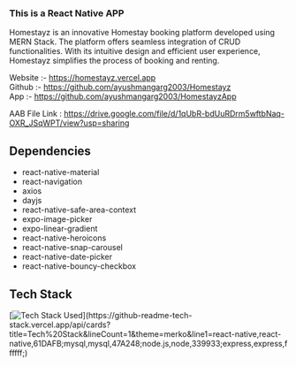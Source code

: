 ### This is a React Native APP

Homestayz is an innovative Homestay booking platform developed using MERN Stack. The platform offers seamless integration of CRUD functionalities. With its intuitive design and efficient user experience, Homestayz simplifies the process of booking and renting.

Website :- https://homestayz.vercel.app  
Github :- https://github.com/ayushmangarg2003/Homestayz  
App :- https://github.com/ayushmangarg2003/HomestayzApp

AAB File Link :
https://drive.google.com/file/d/1qUbR-bdUuRDrm5wftbNaq-OXR_JSqWPT/view?usp=sharing

## Dependencies

- react-native-material
- react-navigation
- axios
- dayjs
- react-native-safe-area-context
- expo-image-picker
- expo-linear-gradient
- react-native-heroicons
- react-native-snap-carousel
- react-native-date-picker
- react-native-bouncy-checkbox

## Tech Stack

[![Tech Stack Used](https://github-readme-tech-stack.vercel.app/api/cards?title=Tech%20Stack&lineCount=1&theme=merko&line1=react-native,react-native,61DAFB;mysql,mysql,47A248;node.js,node,339933;express,express,ffffff;)](https://github-readme-tech-stack.vercel.app/api/cards?title=Tech%20Stack&lineCount=1&theme=merko&line1=react-native,react-native,61DAFB;mysql,mysql,47A248;node.js,node,339933;express,express,ffffff;)
